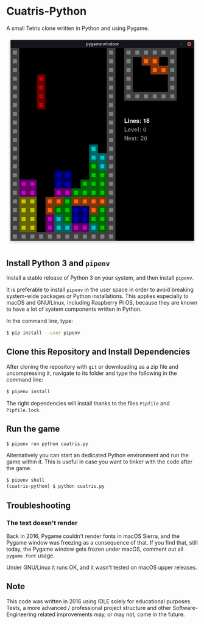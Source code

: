 # Cuatris-Python
A small Tetris clone written in Python and using Pygame.

![Cuatris-Python in action](images/Cuatris-Python.png)

## Install Python 3 and `pipenv`
Install a stable release of Python 3 on your system, and then install `pipenv`. 

It is preferable to install `pipenv` in the user space in order to avoid breaking system-wide packages or Python installations. This applies especially to macOS and GNU/Linux, including Raspberry Pi OS, because they are known to have a lot of system components written in Python.

In the command line, type:
```bash
$ pip install --user pipenv
```

## Clone this Repository and Install Dependencies
After cloning the repository with `git` or downloading as a zip file and uncompressing it, navigate to its folder and type the following in the command line:
```bash
$ pipenv install
```
The right dependencies will install thanks to the files `Pipfile` and `Pipfile.lock`.

## Run the game

```
$ pipenv run python cuatris.py
```

Alternatively you can start an dedicated Python environment and run the game within it. This is useful in case you want to tinker with the code after the game.
```bash
$ pipenv shell
(cuatris-python) $ python cuatris.py
```

## Troubleshooting
### The text doesn't render
Back in 2016, Pygame couldn't render fonts in macOS Sierra, and the Pygame window was freezing as a consequence of that. If you find that, still today, the Pygame window gets frozen under macOS, comment out all `pygame.font` usage. 

Under GNU/Linux it runs OK, and it wasn't tested on macOS upper releases. 

## Note
This code was written in 2016 using IDLE solely for educational purposes. Tests, a more advanced / professional project structure and other Software-Engineering related improvements may, or may not, come in the future.
